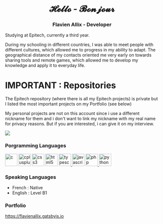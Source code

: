<h1 align="center">𝓗𝓮𝓵𝓵𝓸 - 𝓑𝓸𝓷𝓳𝓸𝓾𝓻</h1>
<h3 align="center">Flavien Allix - Developer</h3>

Studying at Epitech, currently a third year.

During my schooling in different countries, I was able to meet people with different cultures, which allowed me to progress in my ability to adapt. The geographical distance of my contacts oriented me very early on towards sharing tools and remote games, which allowed me to develop my knowledge and apply it to everyday life.

# IMPORTANT : Repositories

The Epitech repository (where there is all my Epitech projects) is private but I listed the most important projects on my Portfolio (see below)

My personal projects are not on this account since i use a different nickname for them and i don't want to link my nickname with my real name for privacy reasons.
But if you are interested, i can give it on my interview.

<a href="https://flavienallix.gatsbyjs.io" target="_blank"><img src="https://flavienallix.gatsbyjs.io/static/1047871691d867df138a183abd2814cf/47498/me.jpg"/></a>

### Porgramming Languages
<a href="https://www.cprogramming.com/" target="_blank"><img src="https://img.icons8.com/color/40/c-programming.png" alt="c" width="40" height="40"/></a>
<a href="https://www.w3schools.com/cpp/" target="_blank"><img src="https://img.icons8.com/color/40/c-plus-plus-logo.png" alt="cplusplus" width="40" height="40"/></a>
<a href="https://www.w3schools.com/css/" target="_blank"><img src="https://img.icons8.com/color/40/css3.png" alt="css3" width="40" height="40"/></a>
<a href="https://www.w3.org/html/" target="_blank"><img src="https://img.icons8.com/color/40/html-5.png" alt="html5" width="40" height="40"/></a>
<a href="https://www.typescriptlang.org/" target="_blank"> <img src="https://img.icons8.com/color/40/typescript.png" alt="typescript" width="40" height="40"/> </a> 
<a href="https://developer.mozilla.org/en-US/docs/Web/JavaScript" target="_blank"><img src="https://img.icons8.com/color/40/javascript.png" alt="javascript" width="40" height="40"/></a>
<a href="https://www.php.net" target="_blank"> <img src="https://www.php.net/images/logos/new-php-logo.png" alt="php" width="40" height="40"/> </a> 
<a href="https://www.python.org" target="_blank"> <img src="https://img.icons8.com/color/40/python.png" alt="python" width="40" height="40"/> </a> 

### Speaking Languages

- French : Native
- English : Level B1

### Portfolio

https://flavienallix.gatsbyjs.io


